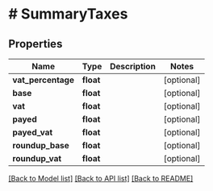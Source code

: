 # # SummaryTaxes

## Properties

Name | Type | Description | Notes
------------ | ------------- | ------------- | -------------
**vat_percentage** | **float** |  | [optional]
**base** | **float** |  | [optional]
**vat** | **float** |  | [optional]
**payed** | **float** |  | [optional]
**payed_vat** | **float** |  | [optional]
**roundup_base** | **float** |  | [optional]
**roundup_vat** | **float** |  | [optional]

[[Back to Model list]](../../README.md#models) [[Back to API list]](../../README.md#endpoints) [[Back to README]](../../README.md)
